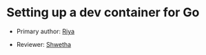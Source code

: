 # Setting up a dev container for Go

* Primary author: [Riya](https://github.com/riyachawan/comp423-course-notes.git)

* Reviewer: [Shwetha](https://github.com/shwethakunjur/comp423-course-notes)
